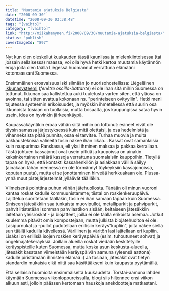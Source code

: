 ```yaml
---
title: "Muutamia ajatuksia Belgiasta"
date: "2008-09-30"
datetime: "2008-09-30 03:38:48"
tags: "[vaihto]"
category: "[vaihto]"
link: "http://miikahamynen.fi/2008/09/30/muutamia-ajatuksia-belgiasta/"
status: "publish"
coverImageId: "897"
---
```


Nyt kun olen oleskellut kuukauden tässä kauniissa ja mielenkiintoisessa (tai jossain sellaisessa) maassa, voi olla hyvä hetki kertoa muutamia käytännön eroja joita olen täällä Liègessä huomannut verrattuna elämääni kotomaassani Suomessa.

Ensimmäinen eroavaisuus iski silmään jo nuorisohostellissa: Liègeläinen [ikkunasysteemi](http://www.ouvertures.com/fenetre_pvc_oscillo_battant.htm) (_fenêtre oscillo-battante_) ei ole ihan sitä mihin Suomessa on tottunut. Ikkunan saa kallistettua auki tuuletusta varten siten, että yläosa on avoinna, tai sitten avattua kokonaan ns. "perinteiseen ovityyliin". Hetki meni tajutessa systeemin erikoisuudet, ja myöskin ihmetellessä että suurin osa ikkunoista tosiaan on tuollaisia, mutta toisaalta, jos kaupungissa sataa hyvin usein, idea on hyvinkin järkeenkäypä.

Kaupassakäyntikin eroaa vähän siitä mihin on tottunut: esineet eivät ole täysin samassa järjestyksessä kuin mitä olettaisi, ja osa hedelmistä ja vihanneksista pitää punnita, osaa ei tarvitse. Turhaa muovia ja muita pakkausteknisiä välineitä tosin näkee ihan liikaa... Kassat ovat samanlaisia kuin naapurimaa Ranskassa, eli yksi ihminen maksaa ja pakkaa kerrallaan. Tästä johtuen kassajonot ovat usein pitkiä ja kaupoissa on ainakin kaksinkertainen määrä kassoja verrattuna suomalaisiin kauppoihin. Tietyllä tapaa on hyvä, että kontakti kassahenkilön ja asiakkaan välillä säilyy (ainakaan tähän mennessä en ole törmännyt töykeyksiin kassajonoissa, koputan puuta), mutta ei se jonottaminen hirveää herkkuakaan ole. Plussa- ynnä muut pistejärjestelmät jylläävät täälläkin.

Viimeisenä pointtina puhun vähän jätehuollosta. Tänään oli minun vuoroni kantaa roskat kadulle kommuunistamme; tiistai on roskienkeruupäivä. Lajittelua suoritetaan täälläkin, tosin ei ihan samaan tapaan kuin Suomessa. Siniseen jätesäkkiin saa tunkaista muovipullot, metallipurkit ja pahvipurkit, pahvit litistetään isomman pahvilaatikon sisään, keltaiseen jätesäkkiin laitetaan yleisroskat - ja biojätteet, joilla ei ole täällä erikoista asemaa. Jotkut kuulemma pitävät omia kompostejaan, mutta julkista biojätehuoltoa ei ole. Lasipurnukat ja -pullot pudotellaan erillisiin keräys"kupliin", joita näkee siellä sun täällä kaduilla kävellessä. Värillinen ja väritön lasi lajitellaan eri kupliin. Lisäksi on erillisiä isojen roskien keräyspäiviä (esim. tuhoutuneet sohvat) ja ongelmajätekeräyksiä. Joillain alueilla roskat viedään keskitetyille keräyspisteille kuten Suomessa, mutta koska asun keskusta-alueella, jätesäkit kasataan viimeistään keräyspäivän aamuna (yleensä aattona) kadulle piristämään ihmisten elämää :) Ja tosiaan, jätesäkit ovat tietyn standardin mukaisia eikä niitä saa käsittääkseni kuin kaupasta pyytämällä.

Että sellaisia huomioita ensimmäiseltä kuukaudelta. Torstai-aamuna lähden käymään Suomessa viikonloppureissulla, blogi siis hiljennee ensi viikon alkuun asti, jolloin päässen kertomaan hauskoja anekdootteja matkastani.
